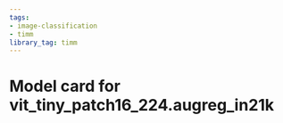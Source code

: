 ```yaml
---
tags:
- image-classification
- timm
library_tag: timm
---
```

# Model card for vit_tiny_patch16_224.augreg_in21k